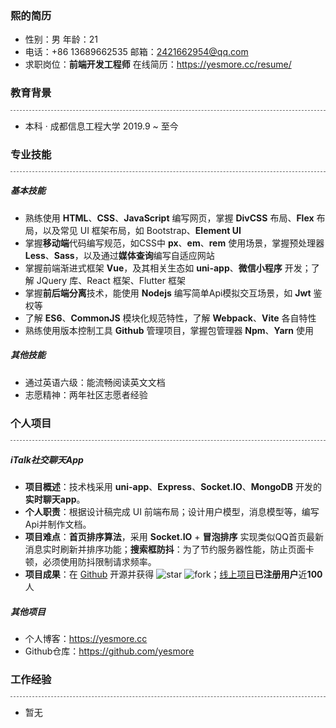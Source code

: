 ### 熙的简历
- 性别：男                                        年龄：21   
- 电话：+86 13689662535            邮箱：2421662954@qq.com
- 求职岗位：**前端开发工程师**         在线简历：https://yesmore.cc/resume/

### 教育背景

<div style='border-bottom: 1px dashed #666666'></div>

- 本科 · 成都信息工程大学             2019.9 ~ 至今

### 专业技能

<div style='border-bottom: 1px dashed #666666'></div>

##### 基本技能

- 熟练使用 **HTML**、**CSS**、**JavaScript** 编写网页，掌握 **DivCSS** 布局、**Flex** 布局，以及常见 UI 框架布局，如 Bootstrap、**Element UI**
- 掌握**移动端**代码编写规范，如CSS中 **px**、**em**、**rem** 使用场景，掌握预处理器 **Less**、**Sass**，以及通过**媒体查询**编写自适应网站
- 掌握前端渐进式框架 **Vue**，及其相关生态如 **uni-app**、**微信小程序** 开发；了解 JQuery 库、React 框架、Flutter 框架
- 掌握**前后端分离**技术，能使用 **Nodejs** 编写简单Api模拟交互场景，如 **Jwt** 鉴权等
- 了解 **ES6**、**CommonJS** 模块化规范特性，了解 **Webpack**、**Vite** 各自特性
- 熟练使用版本控制工具 **Github** 管理项目，掌握包管理器 **Npm**、**Yarn** 使用 

##### 其他技能

- 通过英语六级：能流畅阅读英文文档
- 志愿精神：两年社区志愿者经验

### 个人项目

<div style='border-bottom: 1px dashed #666666'></div>

##### iTalk社交聊天App

- **项目概述**：技术栈采用 **uni-app**、**Express**、**Socket.IO**、**MongoDB** 开发的**实时聊天app**。
- **个人职责**：根据设计稿完成 UI 前端布局；设计用户模型，消息模型等，编写Api并制作文档。
- **项目难点**：**首页排序算法**，采用 **Socket.IO** + **冒泡排序** 实现类似QQ首页最新消息实时刷新并排序功能；**搜索框防抖**：为了节约服务器性能，防止页面卡顿，必须使用防抖限制请求频率。
- **项目成果**：在 [Github](https://github.com/yesmore/italk-uniapp) 开源并获得 <img src="https://img.shields.io/github/stars/yesmore/italk-uniapp.svg" alt="star"/> <img src="https://img.shields.io/github/forks/yesmore/italk-uniapp" alt="fork"/>；[线上项目](http://italk.aoau.top/)**已注册用户**近**100**人

##### 其他项目

- 个人博客：https://yesmore.cc
- Github仓库：https://github.com/yesmore

### 工作经验

<div style='border-bottom: 1px dashed #666666'></div>

- 暂无

